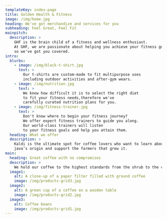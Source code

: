 ```yaml
---
templateKey: index-page
title: Golden Health & Fitness
image: /img/home.jpg
heading: We've got merchandize and services for you
subheading: Feel Great, Feel Fit
mainpitch:
  description: >
    GHF is the brain child of a fitness and wellness enthusiast. 
    At GHF, we are passionate about helping you achieve your fitness goals, 
    so we've got you covered.
intro:
  blurbs:
    - image: /img/black-t-shirt.jpg
      text: >
        Our t-shirts are custom-made to fit multipurpose uses 
        including outdoor activities and after-gym wears.
    - image: /img/nutrition.jpg
      text: >
        We know how difficult it is to select the right diet 
        to fit your fitness needs,therefore we've 
        carefully curated nutrition plans for you.
    - image: /img/fitness-trainer.jpg
      text: >
        Don't know where to begin your fitness journey? 
        We offer expert fitness trainers to guide you along.
        Our world-class trainers will listen 
        to your fitness goals and help you attain them.
  heading: What we offer
  description: >
    Kaldi is the ultimate spot for coffee lovers who want to learn about their
    java’s origin and support the farmers that grew it.
main:
  heading: Great coffee with no compromises
  description: >
    We hold our coffee to the highest standards from the shrub to the cup.
  image1:
    alt: A close-up of a paper filter filled with ground coffee
    image: /img/products-grid3.jpg
  image2:
    alt: A green cup of a coffee on a wooden table
    image: /img/products-grid2.jpg
  image3:
    alt: Coffee beans
    image: /img/products-grid1.jpg
---
```

